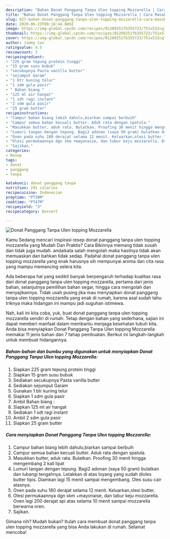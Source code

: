 ```yaml
---
description: "Bahan Donat Panggang Tanpa Ulen topping Mozzarella | Cara Masak Donat Panggang Tanpa Ulen topping Mozzarella Yang Menggugah Selera"
title: "Bahan Donat Panggang Tanpa Ulen topping Mozzarella | Cara Masak Donat Panggang Tanpa Ulen topping Mozzarella Yang Menggugah Selera"
slug: 627-bahan-donat-panggang-tanpa-ulen-topping-mozzarella-cara-masak-donat-panggang-tanpa-ulen-topping-mozzarella-yang-menggugah-selera
date: 2020-06-23T09:18:44.689Z
image: https://img-global.cpcdn.com/recipes/01209251fb355723/751x532cq70/donat-panggang-tanpa-ulen-topping-mozzarella-foto-resep-utama.jpg
thumbnail: https://img-global.cpcdn.com/recipes/01209251fb355723/751x532cq70/donat-panggang-tanpa-ulen-topping-mozzarella-foto-resep-utama.jpg
cover: https://img-global.cpcdn.com/recipes/01209251fb355723/751x532cq70/donat-panggang-tanpa-ulen-topping-mozzarella-foto-resep-utama.jpg
author: Jimmy Cox
ratingvalue: 4.5
reviewcount: 3
recipeingredient:
- "225 gram tepung protein tinggi"
- "15 gram susu bubuk"
- "secukupnya Pasta vanilla butter"
- "sejumput Garam"
- "1 btr kuning telur"
- "1 sdm gula pasir"
- " Bahan biang "
- "125 ml air hangat"
- "1 sdt ragi instant"
- "2 sdm gula pasir"
- "25 gram butter"
recipeinstructions:
- "Campur bahan biang lebih dahulu,biarkan sampai berbuih"
- "Campur semua bahan kecuali butter. Aduk rata dengan spatula."
- "Masukkan butter, aduk rata. Bulatkan. Proofing 30 menit hingga mengembang 2 kali lipat"
- "Lumuri tangan dengan tepung. Bagi2 adonan (saya 50 gram) bulatkan dan lubangi tengahnya. Letakkan di atas loyang yang sudah dioles butter tipis. Diamkan lagi 15 menit sampai mengembang. Oles susu cair atasnya."
- "Oven pada suhu 180 derajat selama 12 menit. Keluarkan,olesi butter."
- "Olesi permukaannya dgn skm +mayonaise, dan tabur keju mozzarella. Oven lagi 200 derajat api atas selama 10 menit sampai mozzarella berwarna oren."
- "Sajikan."
categories:
- Resep
tags:
- donat
- panggang
- tanpa

katakunci: donat panggang tanpa 
nutrition: 291 calories
recipecuisine: Indonesian
preptime: "PT30M"
cooktime: "PT47M"
recipeyield: "3"
recipecategory: Dessert

---
```



![Donat Panggang Tanpa Ulen topping Mozzarella](https://img-global.cpcdn.com/recipes/01209251fb355723/751x532cq70/donat-panggang-tanpa-ulen-topping-mozzarella-foto-resep-utama.jpg)

Kamu Sedang mencari inspirasi resep donat panggang tanpa ulen topping mozzarella yang Mudah Dan Praktis? Cara Bikinnya memang tidak susah dan tidak juga mudah. andaikata salah mengolah maka hasilnya tidak akan memuaskan dan bahkan tidak sedap. Padahal donat panggang tanpa ulen topping mozzarella yang enak harusnya sih mempunyai aroma dan cita rasa yang mampu memancing selera kita.

Ada beberapa hal yang sedikit banyak berpengaruh terhadap kualitas rasa dari donat panggang tanpa ulen topping mozzarella, pertama dari jenis bahan, selanjutnya pemilihan bahan segar, hingga cara mengolah dan menyajikannya. Tidak usah pusing jika mau menyiapkan donat panggang tanpa ulen topping mozzarella yang enak di rumah, karena asal sudah tahu triknya maka hidangan ini mampu jadi suguhan istimewa.




Nah, kali ini kita coba, yuk, buat donat panggang tanpa ulen topping mozzarella sendiri di rumah. Tetap dengan bahan yang sederhana, sajian ini dapat memberi manfaat dalam membantu menjaga kesehatan tubuh kita. Anda bisa menyiapkan Donat Panggang Tanpa Ulen topping Mozzarella memakai 11 jenis bahan dan 7 tahap pembuatan. Berikut ini langkah-langkah untuk membuat hidangannya.

<!--inarticleads1-->

##### Bahan-bahan dan bumbu yang digunakan untuk menyiapkan Donat Panggang Tanpa Ulen topping Mozzarella:

1. Siapkan 225 gram tepung protein tinggi
1. Siapkan 15 gram susu bubuk
1. Sediakan secukupnya Pasta vanilla butter
1. Sediakan sejumput Garam
1. Gunakan 1 btr kuning telur
1. Siapkan 1 sdm gula pasir
1. Ambil  Bahan biang :
1. Siapkan 125 ml air hangat
1. Sediakan 1 sdt ragi instant
1. Ambil 2 sdm gula pasir
1. Siapkan 25 gram butter




<!--inarticleads2-->

##### Cara menyiapkan Donat Panggang Tanpa Ulen topping Mozzarella:

1. Campur bahan biang lebih dahulu,biarkan sampai berbuih
1. Campur semua bahan kecuali butter. Aduk rata dengan spatula.
1. Masukkan butter, aduk rata. Bulatkan. Proofing 30 menit hingga mengembang 2 kali lipat
1. Lumuri tangan dengan tepung. Bagi2 adonan (saya 50 gram) bulatkan dan lubangi tengahnya. Letakkan di atas loyang yang sudah dioles butter tipis. Diamkan lagi 15 menit sampai mengembang. Oles susu cair atasnya.
1. Oven pada suhu 180 derajat selama 12 menit. Keluarkan,olesi butter.
1. Olesi permukaannya dgn skm +mayonaise, dan tabur keju mozzarella. Oven lagi 200 derajat api atas selama 10 menit sampai mozzarella berwarna oren.
1. Sajikan.




Gimana nih? Mudah bukan? Itulah cara membuat donat panggang tanpa ulen topping mozzarella yang bisa Anda lakukan di rumah. Selamat mencoba!

